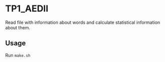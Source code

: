 # TP1_AEDII
Read file with information about words and calculate statistical information about them.

## Usage
Run `make.sh`